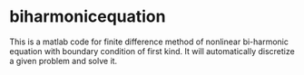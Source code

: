 # biharmonicequation
This is a matlab code for finite difference method of nonlinear bi-harmonic equation with boundary condition of first kind. It will automatically discretize a given problem and solve it.
